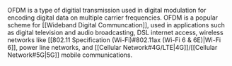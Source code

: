 OFDM is a type of digitial transmission used in digital modulation for encoding digital data on multiple carrier frequencies. OFDM is a popular scheme for [[Wideband Digital Communcation]], used in applications such as digital television and audio broadcasting, DSL internet access, wireless networks like [[802.11 Specification (Wi-Fi)#802.11ax (Wi-Fi 6 & 6E)|Wi-Fi 6]],  power line networks, and [[Cellular Network#4G/LTE|4G]]/[[Cellular Network#5G|5G]] mobile communications.